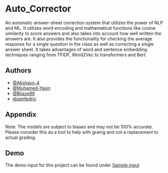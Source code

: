# Auto_Corrector
An automatic answer-sheet correction system that utilizes the power of NLP and ML. It utilizes word encoding and mathematical functions like cosine similarity to score answers and also takes into account how well written the answers are.
It also provides the functionality for checking the average response for a single question in the class as well as correcting a single answer sheet.
It takes advantages of word and sentence embedding techniques ranging from TFIDF, Word2Vec to transformers and Bert.
## Authors

- [@Akshays-4](https://www.github.com/Akshays-4)
- [@Muhamed-Yasin](https://www.github.com/Muhamed-Yasin)
- [@Bliaze99](https://www.github.com/Blaize99)
- [@iamfedric](https://www.github.com/iamfedric)


## Appendix

Note: The models are subject to biases and may not be 100% accurate. Please consider this as a tool to help with graing and not a replacement to actual grading.

## Demo
The demo input for this project can be found under [Sample input](https://github.com/Akshays-4/Auto_Corrector/tree/main/Flask/Flask_Upload/static)
